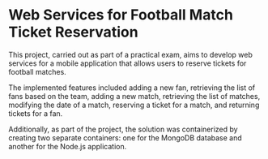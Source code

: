 # Web Services for Football Match Ticket Reservation
This project, carried out as part of a practical exam, aims to develop web services for a mobile application that allows users to reserve tickets for football matches.

The implemented features included adding a new fan, retrieving the list of fans based on the team, adding a new match, retrieving the list of matches, modifying the date of a match, reserving a ticket for a match, and returning tickets for a fan.

Additionally, as part of the project, the solution was containerized by creating two separate containers: one for the MongoDB database and another for the Node.js application.
